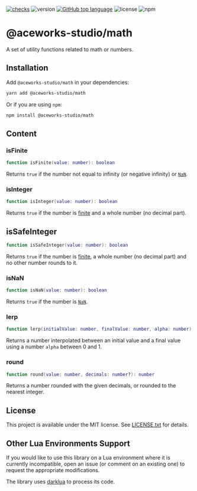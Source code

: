 [![checks](https://github.com/Aceworks-Studio/roblox-utils/actions/workflows/test.yml/badge.svg)](https://github.com/Aceworks-Studio/roblox-utils/actions/workflows/test.yml)
![version](https://img.shields.io/github/package-json/v/Aceworks-Studio/roblox-utils)
[![GitHub top language](https://img.shields.io/github/languages/top/Aceworks-Studio/roblox-utils)](https://github.com/luau-lang/luau)
![license](https://img.shields.io/npm/l/@aceworks-studio/math)
![npm](https://img.shields.io/npm/dt/@aceworks-studio/math)

# @aceworks-studio/math

A set of utility functions related to math or numbers.

## Installation

Add `@aceworks-studio/math` in your dependencies:

```bash
yarn add @aceworks-studio/math
```

Or if you are using `npm`:

```bash
npm install @aceworks-studio/math
```

## Content

### isFinite

```lua
function isFinite(value: number): boolean
```

Returns `true` if the number not equal to infinity (or negative infinity) or [`NaN`](https://en.wikipedia.org/wiki/NaN).

### isInteger

```lua
function isInteger(value: number): boolean
```

Returns `true` if the number is [finite](#isfinite) and a whole number (no decimal part).

## isSafeInteger

```lua
function isSafeInteger(value: number): boolean
```

Returns `true` if the number is [finite](#isfinite), a whole number (no decimal part) and no other number rounds to it.

### isNaN

```lua
function isNaN(value: number): boolean
```

Returns `true` if the number is [`NaN`](https://en.wikipedia.org/wiki/NaN).

### lerp

```lua
function lerp(initialValue: number, finalValue: number, alpha: number): number
```

Returns a number interpolated between an initial value and a final value using a number `alpha` between 0 and 1.

### round

```lua
function round(value: number, decimals: number?): number
```

Returns a number rounded with the given decimals, or rounded to the nearest integer.

## License

This project is available under the MIT license. See [LICENSE.txt](../../LICENSE.txt) for details.

## Other Lua Environments Support

If you would like to use this library on a Lua environment where it is currently incompatible, open an issue (or comment on an existing one) to request the appropriate modifications.

The library uses [darklua](https://github.com/seaofvoices/darklua) to process its code.
